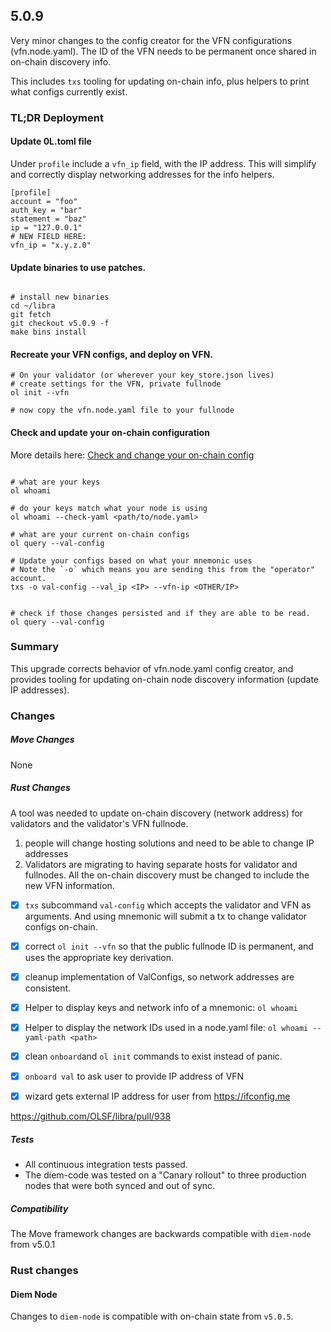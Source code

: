 ## 5.0.9

Very minor changes to the config creator for the VFN configurations (vfn.node.yaml). The ID of the VFN needs to be permanent once shared in on-chain discovery info.

This includes `txs` tooling for updating on-chain info, plus helpers to print what configs currently exist.

### TL;DR Deployment

#### Update 0L.toml file

Under `profile` include a `vfn_ip` field, with the IP address. This will simplify and correctly display networking addresses for the info helpers.

```
[profile]
account = "foo"
auth_key = "bar"
statement = "baz"
ip = "127.0.0.1"
# NEW FIELD HERE:
vfn_ip = "x.y.z.0"
```
#### Update binaries to use patches.

```

# install new binaries
cd ~/libra
git fetch
git checkout v5.0.9 -f
make bins install

```

#### Recreate your VFN configs, and deploy on VFN.

```
# On your validator (or wherever your key_store.json lives)
# create settings for the VFN, private fullnode
ol init --vfn

# now copy the vfn.node.yaml file to your fullnode
```

#### Check and update your on-chain configuration

More details here:
[Check and change your on-chain config](../documentation/node-ops/validators/changing_onchain_ip_address.md)

```

# what are your keys
ol whoami

# do your keys match what your node is using
ol whoami --check-yaml <path/to/node.yaml>

# what are your current on-chain configs
ol query --val-config

# Update your configs based on what your mnemonic uses
# Note the `-o` which means you are sending this from the "operator" account.
txs -o val-config --val_ip <IP> --vfn-ip <OTHER/IP>


# check if those changes persisted and if they are able to be read.
ol query --val-config

```

### Summary

This upgrade corrects behavior of vfn.node.yaml config creator, and provides tooling for updating on-chain node discovery information (update IP addresses).

### Changes

##### Move Changes
None

##### Rust Changes

A tool was needed to update on-chain discovery (network address) for validators and the validator's VFN fullnode.
1) people will change hosting solutions and need to be able to change IP addresses
2) Validators are migrating to having separate hosts for validator and fullnodes. All the on-chain discovery must be changed to include the new VFN information.

- [x] `txs` subcommand `val-config` which accepts the validator and VFN as arguments. And using mnemonic will submit a tx to change validator configs on-chain.
- [x] correct `ol init --vfn` so that the public fullnode ID is permanent, and uses the appropriate key derivation.
- [x] cleanup implementation of ValConfigs, so network addresses are consistent.
- [x] Helper to display keys and network info of a mnemonic: `ol whoami`
- [x] Helper to display the network IDs used in a node.yaml file: `ol whoami --yaml-path <path>` 
- [x] clean `onboard`and `ol init` commands to exist instead of panic.
- [x] `onboard val` to ask user to provide IP address of VFN
- [x] wizard gets external IP address for user from https://ifconfig.me


https://github.com/OLSF/libra/pull/938

##### Tests

- All continuous integration tests passed.
- The diem-code was tested on a "Canary rollout" to three production nodes that were both synced and out of sync.

##### Compatibility
The Move framework changes are backwards compatible with `diem-node` from v5.0.1

### Rust changes
#### Diem Node
Changes to `diem-node` is compatible with on-chain state from `v5.0.5`.
